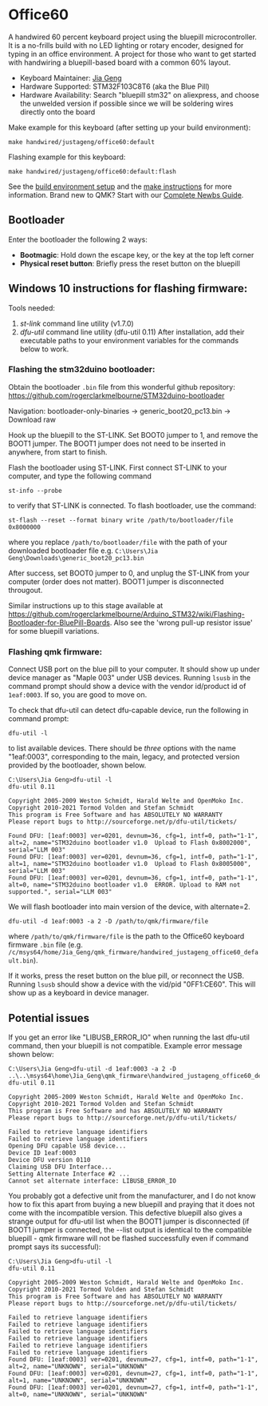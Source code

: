 # Office60

A handwired 60 percent keyboard project using the bluepill microcontroller. It is a no-frills build with no LED lighting or rotary encoder, designed for typing in an office environment. A project for those who want to get started with handwiring a bluepill-based board with a common 60% layout. 

* Keyboard Maintainer: [Jia Geng](https://github.com/JiaGengChang)
* Hardware Supported: STM32F103C8T6 (aka the Blue Pill)
* Hardware Availability: Search "bluepill stm32" on aliexpress, and choose the unwelded version if possible since we will be soldering wires directly onto the board

Make example for this keyboard (after setting up your build environment):

    make handwired/justageng/office60:default

Flashing example for this keyboard:

    make handwired/justageng/office60:default:flash

See the [build environment setup](https://docs.qmk.fm/#/getting_started_build_tools) and the [make instructions](https://docs.qmk.fm/#/getting_started_make_guide) for more information. Brand new to QMK? Start with our [Complete Newbs Guide](https://docs.qmk.fm/#/newbs).

## Bootloader

Enter the bootloader the following 2 ways:
* **Bootmagic**: Hold down the escape key, or the key at the top left corner
* **Physical reset button**: Briefly press the reset button on the bluepill 


## Windows 10 instructions for flashing firmware:
Tools needed:
1. *st-link* command line utility (v1.7.0)
2. *dfu-util* command line utility (dfu-util 0.11)
After installation, add their executable paths to your environment variables for the commands below to work.

### Flashing the stm32duino bootloader:
Obtain the bootloader ``.bin`` file from this wonderful github repository: https://github.com/rogerclarkmelbourne/STM32duino-bootloader

Navigation: bootloader-only-binaries -> generic_boot20_pc13.bin -> Download raw

Hook up the bluepill to the ST-LINK. Set BOOT0 jumper to 1, and remove the BOOT1 jumper. The BOOT1 jumper does not need to be inserted in anywhere, from start to finish.

Flash the bootloader using ST-LINK. First connect ST-LINK to your computer, and type the following command
```
st-info --probe
```
to verify that ST-LINK is connected. To flash bootloader, use the command:
```
st-flash --reset --format binary write /path/to/bootloader/file 0x8000000
```
where you replace ``/path/to/bootloader/file`` with the path of your downloaded bootloader file e.g. ``C:\Users\Jia Geng\Downloads\generic_boot20_pc13.bin``

After success, set BOOT0 jumper to 0, and unplug the ST-LINK from your computer (order does not matter). BOOT1 jumper is disconnected througout.

Similar instructions up to this stage available at https://github.com/rogerclarkmelbourne/Arduino_STM32/wiki/Flashing-Bootloader-for-BluePill-Boards. Also see the 'wrong pull-up resistor issue' for some bluepill variations.

### Flashing qmk firmware:
Connect USB port on the blue pill to your computer. It should show up under device manager as "Maple 003" under USB devices.
Running ``lsusb`` in the command prompt should show a device with the vendor id/product id of ``1eaf:0003``. If so, you are good to move on.

To check that dfu-util can detect dfu-capable device, run the following in command prompt:
```
dfu-util -l
```
to list available devices. There should be *three* options with the name "1eaf:0003", corresponding to the main, legacy, and protected version provided by the bootloader, shown below. 

```
C:\Users\Jia Geng>dfu-util -l
dfu-util 0.11

Copyright 2005-2009 Weston Schmidt, Harald Welte and OpenMoko Inc.
Copyright 2010-2021 Tormod Volden and Stefan Schmidt
This program is Free Software and has ABSOLUTELY NO WARRANTY
Please report bugs to http://sourceforge.net/p/dfu-util/tickets/

Found DFU: [1eaf:0003] ver=0201, devnum=36, cfg=1, intf=0, path="1-1", alt=2, name="STM32duino bootloader v1.0  Upload to Flash 0x8002000", serial="LLM 003"
Found DFU: [1eaf:0003] ver=0201, devnum=36, cfg=1, intf=0, path="1-1", alt=1, name="STM32duino bootloader v1.0  Upload to Flash 0x8005000", serial="LLM 003"
Found DFU: [1eaf:0003] ver=0201, devnum=36, cfg=1, intf=0, path="1-1", alt=0, name="STM32duino bootloader v1.0  ERROR. Upload to RAM not supported.", serial="LLM 003"
```

We will flash bootloader into main version of the device, with alternate=2.

```
dfu-util -d 1eaf:0003 -a 2 -D /path/to/qmk/firmware/file 
```
where ``/path/to/qmk/firmware/file`` is the path to the Office60 keyboard firmware ``.bin`` file (e.g. ``/c/msys64/home/Jia_Geng/qmk_firmware/handwired_justageng_office60_default.bin``).

If it works, press the reset button on the blue pill, or reconnect the USB. Running ``lsusb`` should show a device with the vid/pid "0FF1:CE60". This will show up as a keyboard in device manager. 

## Potential issues
If you get an error like "LIBUSB_ERROR_IO" when running the last dfu-util command, then your bluepill is not compatible. Example error message shown below:
```
C:\Users\Jia Geng>dfu-util -d 1eaf:0003 -a 2 -D ..\..\msys64\home\Jia_Geng\qmk_firmware\handwired_justageng_office60_default.bin
dfu-util 0.11

Copyright 2005-2009 Weston Schmidt, Harald Welte and OpenMoko Inc.
Copyright 2010-2021 Tormod Volden and Stefan Schmidt
This program is Free Software and has ABSOLUTELY NO WARRANTY
Please report bugs to http://sourceforge.net/p/dfu-util/tickets/

Failed to retrieve language identifiers
Failed to retrieve language identifiers
Opening DFU capable USB device...
Device ID 1eaf:0003
Device DFU version 0110
Claiming USB DFU Interface...
Setting Alternate Interface #2 ...
Cannot set alternate interface: LIBUSB_ERROR_IO
```
You probably got a defective unit from the manufacturer, and I do not know how to fix this apart from buying a new bluepill and praying that it does not come with the incompatible version. This defective bluepill also gives a strange output for dfu-util list when the BOOT1 jumper is disconnected (if BOOT1 jumper is connected, the --list output is identical to the compatible bluepill - qmk firmware will not be flashed successfully even if command prompt says its successful):

```
C:\Users\Jia Geng>dfu-util -l
dfu-util 0.11

Copyright 2005-2009 Weston Schmidt, Harald Welte and OpenMoko Inc.
Copyright 2010-2021 Tormod Volden and Stefan Schmidt
This program is Free Software and has ABSOLUTELY NO WARRANTY
Please report bugs to http://sourceforge.net/p/dfu-util/tickets/

Failed to retrieve language identifiers
Failed to retrieve language identifiers
Failed to retrieve language identifiers
Failed to retrieve language identifiers
Failed to retrieve language identifiers
Failed to retrieve language identifiers
Found DFU: [1eaf:0003] ver=0201, devnum=27, cfg=1, intf=0, path="1-1", alt=2, name="UNKNOWN", serial="UNKNOWN"
Found DFU: [1eaf:0003] ver=0201, devnum=27, cfg=1, intf=0, path="1-1", alt=1, name="UNKNOWN", serial="UNKNOWN"
Found DFU: [1eaf:0003] ver=0201, devnum=27, cfg=1, intf=0, path="1-1", alt=0, name="UNKNOWN", serial="UNKNOWN"
```
